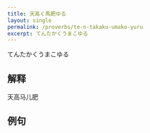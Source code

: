 ```yaml
---
title: 天高く馬肥ゆる
layout: single
permalink: /proverbs/te-n-takaku-umako-yuru
excerpt: てんたかくうまこゆる
---
```


てんたかくうまこゆる

## 解释

天高马儿肥

## 例句


